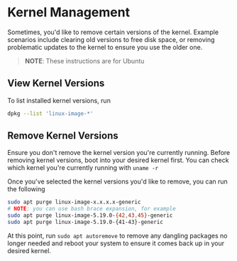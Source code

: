 # Kernel Management

Sometimes, you'd like to remove certain versions of the kernel. Example scenarios include clearing old versions to free disk space, or removing problematic updates to the kernel to ensure you use the older one.

> **NOTE**: These instructions are for Ubuntu

## View Kernel Versions

To list installed kernel versions, run

```bash
dpkg --list 'linux-image-*'
```

## Remove Kernel Versions

Ensure you don't remove the kernel version you're currently running. Before removing kernel versions, boot into your desired kernel first. You can check which kernel you're currently running with `uname -r`

Once you've selected the kernel versions you'd like to remove, you can run the following

```bash
sudo apt purge linux-image-x.x.x.x-generic
# NOTE: you can use bash brace expansion, for example
sudo apt purge linux-image-5.19.0-{42,43,45}-generic
sudo apt purge linux-image-5.19.0-{41-43}-generic
```

At this point, run `sudo apt autoremove` to remove any dangling packages no longer needed and reboot your system to ensure it comes back up in your desired kernel.
